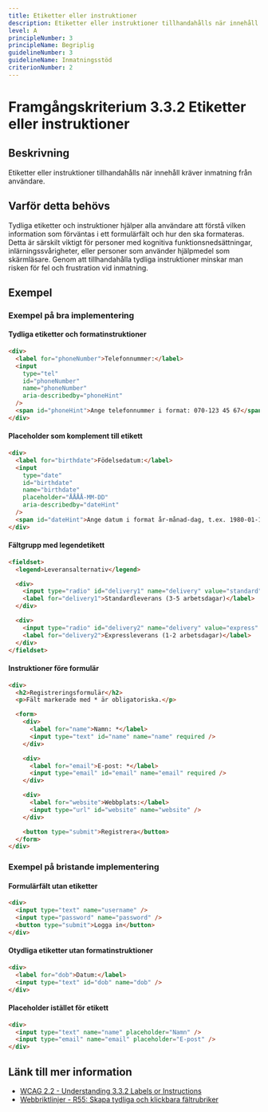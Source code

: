 ```yaml
---
title: Etiketter eller instruktioner
description: Etiketter eller instruktioner tillhandahålls när innehåll kräver inmatning från användare.
level: A
principleNumber: 3
principleName: Begriplig
guidelineNumber: 3
guidelineName: Inmatningsstöd
criterionNumber: 2
---
```


# Framgångskriterium 3.3.2 Etiketter eller instruktioner

## Beskrivning

Etiketter eller instruktioner tillhandahålls när innehåll kräver inmatning från användare.

## Varför detta behövs

Tydliga etiketter och instruktioner hjälper alla användare att förstå vilken information som förväntas i ett formulärfält och hur den ska formateras. Detta är särskilt viktigt för personer med kognitiva funktionsnedsättningar, inlärningssvårigheter, eller personer som använder hjälpmedel som skärmläsare. Genom att tillhandahålla tydliga instruktioner minskar man risken för fel och frustration vid inmatning.

## Exempel

### Exempel på bra implementering

#### Tydliga etiketter och formatinstruktioner

```html
<div>
  <label for="phoneNumber">Telefonnummer:</label>
  <input
    type="tel"
    id="phoneNumber"
    name="phoneNumber"
    aria-describedby="phoneHint"
  />
  <span id="phoneHint">Ange telefonnummer i format: 070-123 45 67</span>
</div>
```

#### Placeholder som komplement till etikett

```html
<div>
  <label for="birthdate">Födelsedatum:</label>
  <input
    type="date"
    id="birthdate"
    name="birthdate"
    placeholder="ÅÅÅÅ-MM-DD"
    aria-describedby="dateHint"
  />
  <span id="dateHint">Ange datum i format år-månad-dag, t.ex. 1980-01-15</span>
</div>
```

#### Fältgrupp med legendetikett

```html
<fieldset>
  <legend>Leveransalternativ</legend>

  <div>
    <input type="radio" id="delivery1" name="delivery" value="standard" />
    <label for="delivery1">Standardleverans (3-5 arbetsdagar)</label>
  </div>

  <div>
    <input type="radio" id="delivery2" name="delivery" value="express" />
    <label for="delivery2">Expressleverans (1-2 arbetsdagar)</label>
  </div>
</fieldset>
```

#### Instruktioner före formulär

```html
<div>
  <h2>Registreringsformulär</h2>
  <p>Fält markerade med * är obligatoriska.</p>

  <form>
    <div>
      <label for="name">Namn: *</label>
      <input type="text" id="name" name="name" required />
    </div>

    <div>
      <label for="email">E-post: *</label>
      <input type="email" id="email" name="email" required />
    </div>

    <div>
      <label for="website">Webbplats:</label>
      <input type="url" id="website" name="website" />
    </div>

    <button type="submit">Registrera</button>
  </form>
</div>
```

### Exempel på bristande implementering

#### Formulärfält utan etiketter

```html
<div>
  <input type="text" name="username" />
  <input type="password" name="password" />
  <button type="submit">Logga in</button>
</div>
```

#### Otydliga etiketter utan formatinstruktioner

```html
<div>
  <label for="dob">Datum:</label>
  <input type="text" id="dob" name="dob" />
</div>
```

#### Placeholder istället för etikett

```html
<div>
  <input type="text" name="name" placeholder="Namn" />
  <input type="email" name="email" placeholder="E-post" />
</div>
```

## Länk till mer information

- [WCAG 2.2 - Understanding 3.3.2 Labels or Instructions](https://www.w3.org/WAI/WCAG22/Understanding/labels-or-instructions.html)
- [Webbriktlinjer - R55: Skapa tydliga och klickbara fältrubriker](https://www.digg.se/webbriktlinjer/alla-webbriktlinjer/skapa-tydliga-och-klickbara-faltrubriker)
